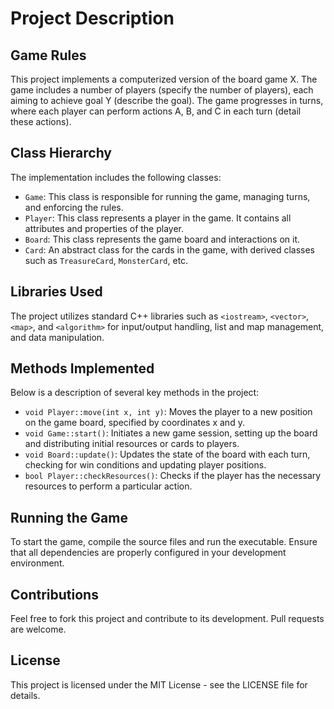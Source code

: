 # Project Description

## Game Rules
This project implements a computerized version of the board game X. The game includes a number of players (specify the number of players), each aiming to achieve goal Y (describe the goal). The game progresses in turns, where each player can perform actions A, B, and C in each turn (detail these actions).

## Class Hierarchy
The implementation includes the following classes:
- `Game`: This class is responsible for running the game, managing turns, and enforcing the rules.
- `Player`: This class represents a player in the game. It contains all attributes and properties of the player.
- `Board`: This class represents the game board and interactions on it.
- `Card`: An abstract class for the cards in the game, with derived classes such as `TreasureCard`, `MonsterCard`, etc.

## Libraries Used
The project utilizes standard C++ libraries such as `<iostream>`, `<vector>`, `<map>`, and `<algorithm>` for input/output handling, list and map management, and data manipulation.

## Methods Implemented
Below is a description of several key methods in the project:
- `void Player::move(int x, int y)`: Moves the player to a new position on the game board, specified by coordinates x and y.
- `void Game::start()`: Initiates a new game session, setting up the board and distributing initial resources or cards to players.
- `void Board::update()`: Updates the state of the board with each turn, checking for win conditions and updating player positions.
- `bool Player::checkResources()`: Checks if the player has the necessary resources to perform a particular action.

## Running the Game
To start the game, compile the source files and run the executable. Ensure that all dependencies are properly configured in your development environment.

## Contributions
Feel free to fork this project and contribute to its development. Pull requests are welcome.

## License
This project is licensed under the MIT License - see the LICENSE file for details.
